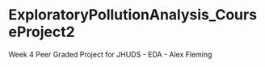 # ExploratoryPollutionAnalysis_CourseProject2
Week 4 Peer Graded Project for JHUDS - EDA - Alex Fleming
